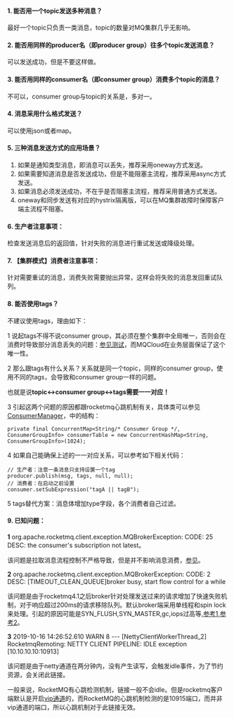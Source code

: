 #### 1. <span id="topic">能否用一个topic发送多种消息？</span>

最好一个topic只负责一类消息，topic的数量对MQ集群几乎无影响。

#### 2. <span id="producer">能否用同样的producer名（即producer group）往多个topic发送消息？</span>

可以发送成功，但是不要这样做。

#### 3. <span id="consumer">能否用同样的consumer名（即consumer group）消费多个topic的消息？</span>

不可以，consumer group与topic的关系是，多对一。

#### 4. <span id="message">消息采用什么格式发送？</span>

可以使用json或者map。

#### 5. <span id="send">三种消息发送方式的应用场景？</span>

1. 如果是通知类型消息，即消息可以丢失，推荐采用oneway方式发送。
2. 如果需要知道消息是否发送成功，但是不能阻塞主流程，推荐采用async方式发送。
3. 如果消息必须发送成功，不在乎是否阻塞主流程，推荐采用普通方式发送。
4. oneway和同步发送有对应的hystrix隔离版，可以在MQ集群故障时保障客户端主流程不阻塞。

#### 6. <span id="produceNotice">生产者注意事项：</span>

检查发送消息后的返回值，针对失败的消息进行重试发送或降级处理。

#### 7. <span id="cluster">【集群模式】消费者注意事项：</span>

针对需要重试的消息，消费失败需要抛出异常，这样会将失败的消息发回重试队列。

#### 8. <span id="tags">能否使用tags？</span>

不建议使用tags，理由如下：

1 说起tags不得不说consumer group，其必须在整个集群中全局唯一，否则会在消费时导致部分消息丢失的问题：[参见测试](https://blog.csdn.net/a417930422/article/details/50663639)，而MQCloud在业务层面保证了这个唯一性。

2 那么跟tags有什么关系？关系就是同一个topic，同样的consumer group，使用不同的tags，会导致和consumer group一样的问题。

也就是说**topic<->consumer group<->tags需要一一对应！**

3 引起这两个问题的原因都跟rocketmq心跳机制有关，具体类可以参见[ConsumerManager](https://github.com/apache/rocketmq/blob/master/broker/src/main/java/org/apache/rocketmq/broker/client/ConsumerManager.java)，中的结构：

```
private final ConcurrentMap<String/* Consumer Group */, ConsumerGroupInfo> consumerTable = new ConcurrentHashMap<String, ConsumerGroupInfo>(1024);
```

4 如果自己能确保上述的一一对应关系，可以参考如下相关代码：

```
// 生产者：注意一条消息只支持设置一个tag
producer.publish(msg, tags, null, null);
// 消费者：在启动之前设置
consumer.setSubExpression("tagA || tagB");
```

5 tags替代方案：消息体增加type字段，各个消费者自己过滤。

#### 9. <span id="knownIssue">已知问题：</span>

**1** org.apache.rocketmq.client.exception.MQBrokerException: CODE: 25 DESC: the consumer's subscription not latest。

该问题是拉取消息流程控制不严格导致，但是并不影响消息消费，[参见](https://github.com/apache/rocketmq/issues/370)。

**2** org.apache.rocketmq.client.exception.MQBrokerException: CODE: 2 DESC: [TIMEOUT_CLEAN_QUEUE]broker busy, start flow control for a while

该问题是由于rocketmq4.1之后broker针对处理发送过来的请求增加了快速失败机制，对于响应超过200ms的请求移除队列。默认broker端采用单线程和spin lock来处理。引起的原因可能是SYN_FLUSH,SYN_MASTER,gc,iops过高等,[参考1](https://stackoverflow.com/questions/43154365/rocketmqmqbrokerexception-code-2-desc-timeout-clean-queue),[参考2](https://issues.apache.org/jira/browse/ROCKETMQ-311)。

**3** 2019-10-16 14:26:52.610  WARN 8 --- [NettyClientWorkerThread_2] RocketmqRemoting: NETTY CLIENT PIPELINE: IDLE exception [10.10.10.10:10913]

该问题是由于netty通道在两分钟内，没有产生读写，会触发idle事件，为了节约资源，会关闭此链接。

一般来说，RocketMQ有心跳检测机制，链接一般不会idle。但是rocketmq客户端默认是开启[vip通道](../developerGuide/client#start)的，而RocketMQ的心跳机制检测的是10915端口，而并非vip通道的端口，所以心跳机制对于此链接无效。